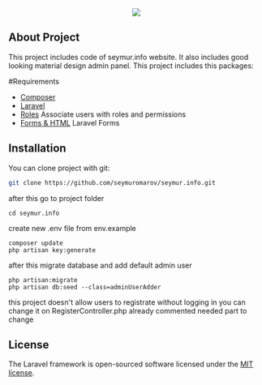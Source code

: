 <p align="center"><img src="https://laravel.com/assets/img/components/logo-laravel.svg"></p>

## About Project

This project includes code of seymur.info website.
It also includes good looking material design admin panel.
This project includes this packages: 

#Requirements
* [Composer](https://getcomposer.org/)
* [Laravel](https://laravel.com/)
* [Roles](https://github.com/spatie/laravel-permission) Associate users with roles and permissions 
* [Forms & HTML](https://laravelcollective.com/docs/5.2/html) Laravel Forms

## Installation

You can clone project with git:
``` bash
git clone https://github.com/seymuromarov/seymur.info.git
```

after this go to project folder
``` 
cd seymur.info
```

create new .env file from env.example

``` 
composer update
php artisan key:generate
```

after this migrate database and add default admin user
``` 
php artisan:migrate
php artisan db:seed --class=adminUserAdder
```

this project doesn't allow users to registrate without logging in you can change it on
RegisterController.php already commented needed part to change
## License

The Laravel framework is open-sourced software licensed under the [MIT license](http://opensource.org/licenses/MIT).
